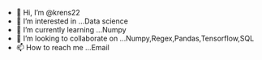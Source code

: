 - 👋 Hi, I’m @krens22
- 👀 I’m interested in ...Data science
- 🌱 I’m currently learning ...Numpy
- 💞️ I’m looking to collaborate on ...Numpy,Regex,Pandas,Tensorflow,SQL 
- 📫 How to reach me ...Email

<!---
krens22/krens22 is a ✨ special ✨ repository because its `README.md` (this file) appears on your GitHub profile.
You can click the Preview link to take a look at your changes.
--->
